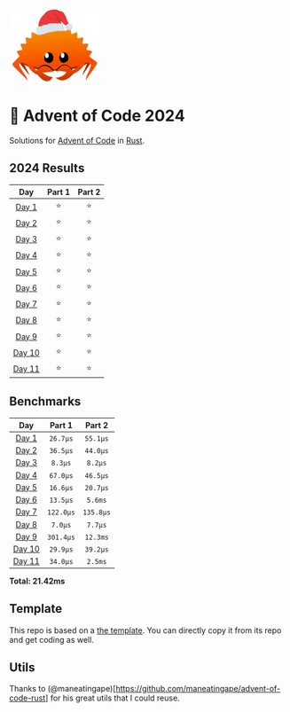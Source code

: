 <img src="./.assets/christmas_ferris.png" width="164">

# 🎄 Advent of Code 2024

Solutions for [Advent of Code](https://adventofcode.com/) in [Rust](https://www.rust-lang.org/).

<!--- advent_readme_stars table --->
## 2024 Results

| Day | Part 1 | Part 2 |
| :---: | :---: | :---: |
| [Day 1](https://adventofcode.com/2024/day/1) | ⭐ | ⭐ |
| [Day 2](https://adventofcode.com/2024/day/2) | ⭐ | ⭐ |
| [Day 3](https://adventofcode.com/2024/day/3) | ⭐ | ⭐ |
| [Day 4](https://adventofcode.com/2024/day/4) | ⭐ | ⭐ |
| [Day 5](https://adventofcode.com/2024/day/5) | ⭐ | ⭐ |
| [Day 6](https://adventofcode.com/2024/day/6) | ⭐ | ⭐ |
| [Day 7](https://adventofcode.com/2024/day/7) | ⭐ | ⭐ |
| [Day 8](https://adventofcode.com/2024/day/8) | ⭐ | ⭐ |
| [Day 9](https://adventofcode.com/2024/day/9) | ⭐ | ⭐ |
| [Day 10](https://adventofcode.com/2024/day/10) | ⭐ | ⭐ |
| [Day 11](https://adventofcode.com/2024/day/11) | ⭐ | ⭐ |
<!--- advent_readme_stars table --->

<!--- benchmarking table --->
## Benchmarks

| Day | Part 1 | Part 2 |
| :---: | :---: | :---:  |
| [Day 1](./src/bin/01.rs) | `26.7µs` | `55.1µs` |
| [Day 2](./src/bin/02.rs) | `36.5µs` | `44.0µs` |
| [Day 3](./src/bin/03.rs) | `8.3µs` | `8.2µs` |
| [Day 4](./src/bin/04.rs) | `67.0µs` | `46.5µs` |
| [Day 5](./src/bin/05.rs) | `16.6µs` | `20.7µs` |
| [Day 6](./src/bin/06.rs) | `13.5µs` | `5.6ms` |
| [Day 7](./src/bin/07.rs) | `122.0µs` | `135.8µs` |
| [Day 8](./src/bin/08.rs) | `7.0µs` | `7.7µs` |
| [Day 9](./src/bin/09.rs) | `301.4µs` | `12.3ms` |
| [Day 10](./src/bin/10.rs) | `29.9µs` | `39.2µs` |
| [Day 11](./src/bin/11.rs) | `34.0µs` | `2.5ms` |

**Total: 21.42ms**
<!--- benchmarking table --->

## Template

This repo is based on a [the template](https://github.com/fspoettel/advent-of-code-rust). You can directly copy it from its repo and get coding as well.

## Utils

Thanks to (@maneatingape)[https://github.com/maneatingape/advent-of-code-rust] for his great utils that I could reuse.
